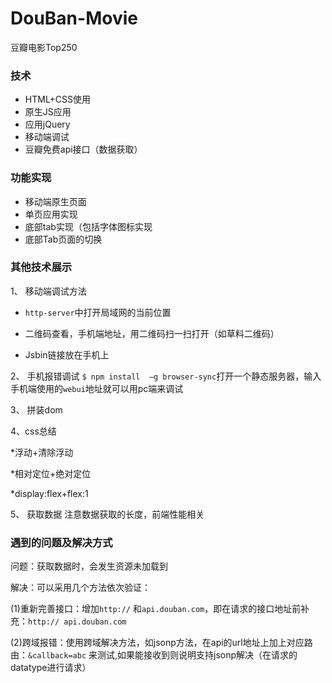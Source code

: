 # DouBan-Movie
豆瓣电影Top250


### 技术
* HTML+CSS使用
* 原生JS应用
* 应用jQuery
* 移动端调试
* 豆瓣免费api接口（数据获取）

### 功能实现
* 移动端原生页面
* 单页应用实现
* 底部tab实现（包括字体图标实现
* 底部Tab页面的切换

### 其他技术展示
1、 移动端调试方法

* `http-server`中打开局域网的当前位置

* 二维码查看，手机端地址，用二维码扫一扫打开（如草料二维码）

* Jsbin链接放在手机上

2、 手机报错调试
`$ npm install  –g browser-sync`打开一个静态服务器，输入手机端使用的`webui`地址就可以用pc端来调试


3、 拼装dom


4、css总结

*浮动+清除浮动

*相对定位+绝对定位

*display:flex+flex:1


5、 获取数据
注意数据获取的长度，前端性能相关

### 遇到的问题及解决方式
问题：获取数据时，会发生资源未加载到

解决：可以采用几个方法依次验证：

(1)重新完善接口：增加`http://` 和`api.douban.com`，即在请求的接口地址前补充：`http:// api.douban.com`

(2)跨域报错：使用跨域解决方法，如jsonp方法，在api的url地址上加上对应路由：`&callback=abc` 来测试,如果能接收到则说明支持jsonp解决（在请求的datatype进行请求）
